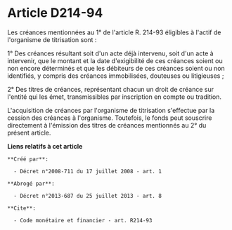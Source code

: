 # Article D214-94

Les créances mentionnées au 1° de l'article R. 214-93 éligibles à l'actif de l'organisme de titrisation sont : 

1° Des créances résultant soit d'un acte déjà intervenu, soit d'un acte à intervenir, que le montant et la date d'exigibilité
de ces créances soient ou non encore déterminés et que les débiteurs de ces créances soient ou non identifiés, y compris des
créances immobilisées, douteuses ou litigieuses ; 

2° Des titres de créances, représentant chacun un droit de créance sur l'entité qui les émet, transmissibles par inscription
en compte ou tradition.

L'acquisition de créances par l'organisme de titrisation s'effectue par la cession des créances à l'organisme. Toutefois, le
fonds peut souscrire directement à l'émission des titres de créances mentionnés au 2° du présent article.

**Liens relatifs à cet article**

	**Créé par**:

	  - Décret n°2008-711 du 17 juillet 2008 - art. 1

	**Abrogé par**:

	  - Décret n°2013-687 du 25 juillet 2013 - art. 8

	**Cite**:

	  - Code monétaire et financier - art. R214-93
